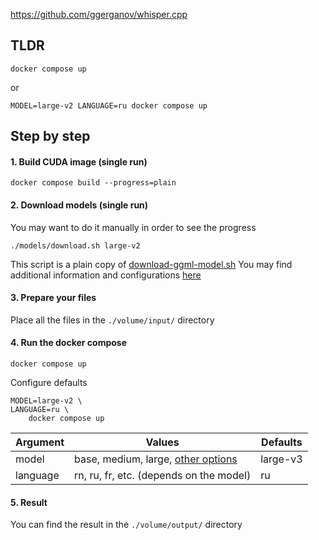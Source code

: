 
https://github.com/ggerganov/whisper.cpp

## TLDR
```
docker compose up
```
or
```
MODEL=large-v2 LANGUAGE=ru docker compose up
```

## Step by step
#### 1. Build CUDA image (single run)
```
docker compose build --progress=plain
```

#### 2. Download models (single run)
You may want to do it manually in order to see the progress
```
./models/download.sh large-v2 
```
This script is a plain copy of [download-ggml-model.sh](https://github.com/ggerganov/whisper.cpp/blob/master/models/download-ggml-model.sh)
You may find additional information and configurations [here](https://github.com/ggerganov/whisper.cpp/tree/master/models) 

#### 3. Prepare your files
Place all the files in the ```./volume/input/``` directory

#### 4. Run the docker compose
```
docker compose up
```
Configure defaults
```
MODEL=large-v2 \
LANGUAGE=ru \
    docker compose up
```
| Argument    | Values | Defaults |
| -------- | ------- |------- |
| model  | base, medium, large, [other options](https://github.com/ggerganov/whisper.cpp/blob/master/models/download-ggml-model.sh#L25)   |   large-v3 
| language | rn, ru, fr, etc. (depends on the model)     |  ru

#### 5. Result
You can find the result in the ```./volume/output/``` directory